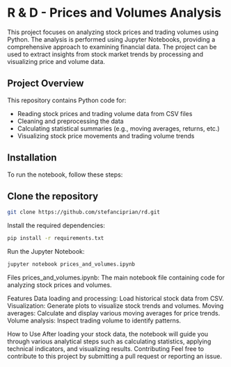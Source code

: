 # R & D - Prices and Volumes Analysis

This project focuses on analyzing stock prices and trading volumes using Python. The analysis is performed using Jupyter Notebooks, providing a comprehensive approach to examining financial data. The project can be used to extract insights from stock market trends by processing and visualizing price and volume data.

## Project Overview

This repository contains Python code for:

- Reading stock prices and trading volume data from CSV files
- Cleaning and preprocessing the data
- Calculating statistical summaries (e.g., moving averages, returns, etc.)
- Visualizing stock price movements and trading volume trends

## Installation

To run the notebook, follow these steps:

## Clone the repository

```bash
git clone https://github.com/stefanciprian/rd.git
```

Install the required dependencies:

```bash
pip install -r requirements.txt
```

Run the Jupyter Notebook:

```bash
jupyter notebook prices_and_volumes.ipynb
```

Files
prices_and_volumes.ipynb: The main notebook file containing code for analyzing stock prices and volumes.

Features
Data loading and processing: Load historical stock data from CSV.
Visualization: Generate plots to visualize stock trends and volumes.
Moving averages: Calculate and display various moving averages for price trends.
Volume analysis: Inspect trading volume to identify patterns.

How to Use
After loading your stock data, the notebook will guide you through various analytical steps such as calculating statistics, applying technical indicators, and visualizing results.
Contributing
Feel free to contribute to this project by submitting a pull request or reporting an issue.
